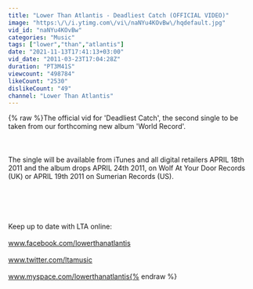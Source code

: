 ```yaml
---
title: "Lower Than Atlantis - Deadliest Catch (OFFICIAL VIDEO)"
image: "https:\/\/i.ytimg.com\/vi\/naNYu4KOvBw\/hqdefault.jpg"
vid_id: "naNYu4KOvBw"
categories: "Music"
tags: ["lower","than","atlantis"]
date: "2021-11-13T17:41:13+03:00"
vid_date: "2011-03-23T17:04:28Z"
duration: "PT3M41S"
viewcount: "498784"
likeCount: "2530"
dislikeCount: "49"
channel: "Lower Than Atlantis"
---
```

{% raw %}The official vid for 'Deadliest Catch', the second single to be taken from our forthcoming new album 'World Record'.<br /><br /><br /><br />The single will be available from iTunes and all digital retailers APRIL 18th 2011 and the album drops APRIL 24th 2011, on Wolf At Your Door Records (UK) or APRIL 19th 2011 on Sumerian Records (US).<br /><br /><br /><br /><br /><br />Keep up to date with LTA online:<br /><br />www.facebook.com/lowerthanatlantis<br /><br />www.twitter.com/ltamusic<br /><br />www.myspace.com/lowerthanatlantis{% endraw %}
